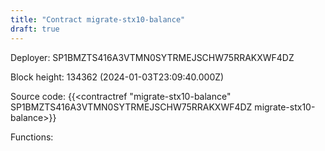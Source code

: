 ```yaml
---
title: "Contract migrate-stx10-balance"
draft: true
---
```

Deployer: SP1BMZTS416A3VTMN0SYTRMEJSCHW75RRAKXWF4DZ


 



Block height: 134362 (2024-01-03T23:09:40.000Z)

Source code: {{<contractref "migrate-stx10-balance" SP1BMZTS416A3VTMN0SYTRMEJSCHW75RRAKXWF4DZ migrate-stx10-balance>}}

Functions:


